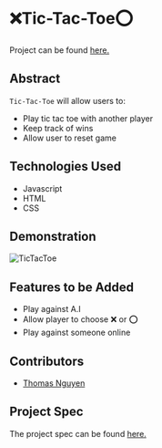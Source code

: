 # ❌Tic-Tac-Toe⭕️

Project can be found [here.](https://tommi267.github.io/tictactoe/)

## Abstract

`Tic-Tac-Toe` will allow users to:
- Play tic tac toe with another player
- Keep track of wins
- Allow user to reset game

## Technologies Used

- Javascript
- HTML
- CSS

## Demonstration

![TicTacToe](https://user-images.githubusercontent.com/54600612/135186881-6ed48933-1ca1-4cc0-9ceb-5c785a951a39.gif)

## Features to be Added

- Play against A.I
- Allow player to choose ❌ or ⭕️
- Play against someone online

## Contributors

- [Thomas Nguyen](https://github.com/tommi267)

## Project Spec

The project spec can be found [here.](https://frontend.turing.edu/projects/module-1/tic-tac-toe-solo.html)

